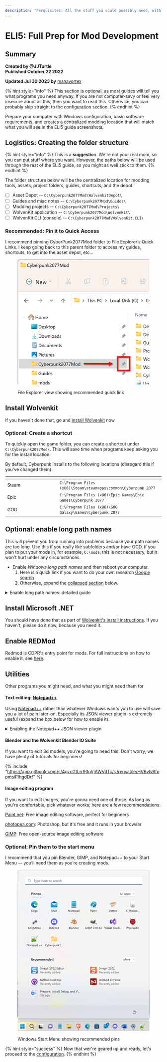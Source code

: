```yaml
---
description: 'Perquisites: All the stuff you could possibly need, with download links'
---
```


# ELI5: Full Prep for Mod Development

## Summary

**Created by @JJTurtle**\
**Published October 22 2022**

**Updated Jul 30 2023 by** [manavortex](https://app.gitbook.com/u/NfZBoxGegfUqB33J9HXuCs6PVaC3 "mention")

{% hint style="info" %}
This section is optional, as most guides will tell you what programs you need anyway. If you are not computer-savy or feel very insecure about all this, then you want to read this. Otherwise, you can probably skip straight to the [configuration section](configure-modding-tools.md).
{% endhint %}

Prepare your computer with Windows configuration, basic software requirements, and creates a centralized modding location that will match what you will see in the ELI5 guide screenshots.

## Logistics: Creating the folder structure

{% hint style="info" %}
This is a **suggestio**n. We're not your real mom, so you can put stuff where you want. However, the paths below will be used through the rest of the ELI5 guide, so you might as well stick to them.
{% endhint %}

The folder structure below will be the centralized location for modding tools, assets, project folders, guides, shortcuts, and the depot.

* [ ] Asset Depot -- `C:\Cyberpunk2077Mod\WolvenkitDepot\`
* [ ] Guides and misc notes -- `C:\Cyberpunk2077Mod\Guides\`
* [ ] Modding projects -- `C:\Cyberpunk2077Mod\Projects\`
* [ ] WolvenKit application -- `C:\Cyberpunk2077Mod\WolvenKit\`
* [ ] WolvenKit.CLI (console) -- `C:\Cyberpunk2077Mod\WolvenKit.CLI\`

### Recommended: Pin it to Quick Access

I recommend pinning CyberPunk2077Mod folder to File Explorer’s Quick Links. I keep going back to this parent folder to access my guides, shortcuts, to get into the asset depot, etc...

<div align="left"><figure><img src="../../.gitbook/assets/ELI5_GetStart_Prep_S12.png" alt=""><figcaption><p>File Explorer view showing recommended quick link</p></figcaption></figure></div>

## Install Wolvenkit

If you haven't done that, go and [install Wolvenkit](../download/) now.

### Optional: Create a shortcut

To quickly open the game folder, you can create a shortcut under `C:\Cyberpunk2077Mod\`. This will save time when programs keep asking you for the install location.

By default, Cyberpunk installs to the following locations (disregard this if you've changed them):

<table><thead><tr><th width="154"></th><th></th></tr></thead><tbody><tr><td>Steam</td><td><code>C:\Program Files (x86)\Steam\steamapps\common\Cyberpunk 2077</code></td></tr><tr><td>Epic</td><td><code>C:\Program Files (x86)\Epic Games\Epic Games\Cyberpunk 2077</code></td></tr><tr><td>GOG</td><td><code>C:\Program Files (x86)\GOG Galaxy\Games\Cyberpunk 2077</code></td></tr></tbody></table>

## Optional: enable long path names

This will prevent you from running into problems because your path names are too long. Use this if you really like subfolders and/or have OCD. If you plan to put your mods in, for example, `C:\mods`, this is not necessary, but it won't hurt under any circumstances.

* Enable _Windows long path names_ and then reboot your computer.&#x20;
  1. Here is a quick link if you want to do your own research [Google search](https://www.google.com/search?q=enable+Windows+long+path+names)
  2. Otherwise, expand the [collapsed section](prep-your-computer.md#enable-long-path-names-detailed-guide) below.

<details>

<summary>Enable long path names: detailed guide</summary>

*   **Step 1**: Run PowerShell as an administrator

    <figure><img src="../../.gitbook/assets/ELI5_GetStart_Prep_S01-01.png" alt=""><figcaption></figcaption></figure>
*   **Step 2:** Copy and paste the below command into PowerShell and press the enter key

    > New-ItemProperty -Path "HKLM:\SYSTEM\CurrentControlSet\Control\FileSystem" -Name "LongPathsEnabled" -Value 1 -PropertyType DWORD -Force

    <figure><img src="../../.gitbook/assets/ELI5_GetStart_Prep_S01-02.png" alt=""><figcaption></figcaption></figure>
* **Step 3**: Install Microsoft Group Policy Editor, it is not deployed with Windows Home edition. If you have Windows Enterprise edition or know that policy editor is already installed then skip ahead to step 5.
  1.  Run CMD.EXE as an administrator,

      <figure><img src="../../.gitbook/assets/ELI5_GetStart_Prep_S01-03-01.png" alt=""><figcaption></figcaption></figure>
  2.  Copy and paste the below command into the command prompt window and press the enter key

      > FOR %F IN ("%SystemRoot%\servicing\Packages\Microsoft-Windows-GroupPolicy-ClientTools-Package\~\*.mum") DO ( DISM /Online /NoRestart /Add-Package:"%F" )

      <figure><img src="../../.gitbook/assets/ELI5_GetStart_Prep_S01-03-02.png" alt=""><figcaption></figcaption></figure>
  3.  Copy and paste the below command into the command prompt window to install Microsoft Group Policy Client Extensions

      > FOR %F IN ("%SystemRoot%\servicing\Packages\Microsoft-Windows-GroupPolicy-ClientExtensions-Package\~\*.mum") DO ( DISM /Online /NoRestart /Add-Package:"%F" )

      <figure><img src="../../.gitbook/assets/ELI5_GetStart_Prep_S01-03-03.png" alt=""><figcaption></figcaption></figure>
  4.  Press Windows + R to open the Run window and open gpedit.msc

      <figure><img src="../../.gitbook/assets/ELI5_GetStart_Prep_S01-03-04.png" alt=""><figcaption></figcaption></figure>
  5.  Navigate into the policy folders: Computer Configuration > Administrative Templates > System > Filesystem

      <figure><img src="../../.gitbook/assets/ELI5_GetStart_Prep_S01-03-05.png" alt=""><figcaption></figcaption></figure>
  6.  Double click into Filesystem, then select Enable Win32 long paths and then click on Edit policy setting

      <figure><img src="../../.gitbook/assets/ELI5_GetStart_Prep_S01-03-06.png" alt=""><figcaption></figcaption></figure>
  7.  Select Enabled and then click on OK

      <figure><img src="../../.gitbook/assets/ELI5_GetStart_Prep_S01-03-07.png" alt=""><figcaption></figcaption></figure>
  8. Close Windows Group Policy Editor
  9.  Reboot your computer

      <div align="left"><figure><img src="../../.gitbook/assets/ELI5_GetStart_Prep_S01-03-09.png" alt=""><figcaption><p>Meme</p></figcaption></figure></div>

</details>

## Install Microsoft .NET&#x20;

You should have done that as part of [Wolvenkit's install instructions](../download/#perquisites). If you haven't, please do it now, because you need it.

## Enable REDMod

Redmod is CDPR's entry point for mods. For full instructions on how to enable it, see [here](https://app.gitbook.com/s/4gzcGtLrr90pVjAWVdTc/for-mod-users/users-modding-cyberpunk-2077/redmod#installation).

## Utilities

Other programs you might need, and what you might need them for

#### Text editing: [Notepad++](https://notepad-plus-plus.org/downloads/)

Using [Notepad++](https://notepad-plus-plus.org/downloads/) rather than whatever Windows wants you to use will save you a lot of pain later-on. Especially its JSON viewer plugin is extremely useful (expand the box below for how to enable it).

<details>

<summary>Enabling the Notepad++ JSON viewer plugin</summary>



Notepad++ JSON Viewer is used to correctly format JSON syntax, such as when a file has been collapsed onto a single line.... for job security reasons :tada: Alternatively, you can install Visual Studio for its VCode JSON Viewer extension, but Visual Studio is a full featured coding solution and only needed by application developers.

<img src="../../.gitbook/assets/ELI5_GetStart_Prep_S05.png" alt="Notepad++ Plugin Admin" data-size="original">



</details>

#### Blender and the Wolvenkit Blender IO Suite

If you want to edit 3d models, you're going to need this. Don't worry, we have plenty of tutorials for beginners!

{% include "https://app.gitbook.com/s/4gzcGtLrr90pVjAWVdTc/~/reusable/HVBvlv6fppmsiPIhgdDr/" %}

#### Image editing program

If you want to edit images, you're gonna need one of those. As long as you're comfortable, pick whatever works; here are a few recommendations:

[Paint.net](https://www.getpaint.net/download.html): Free image editing software, perfect for beginners

[photopea.com](https://www.photopea.com): Photoshop, but it's free and it runs in your browser

[GIMP](https://www.gimp.org/downloads/): Free open-source image editing software

### Optional: Pin them to the start menu

I recommend that you pin Blender, GIMP, and Notepad++ to your Start Menu — you’ll need them as you’re creating mods.

<div align="left"><figure><img src="../../.gitbook/assets/ELI5_GetStart_Prep_S11.png" alt=""><figcaption><p>Windows Start Menu showing recommended pins</p></figcaption></figure></div>



{% hint style="success" %}
Now that wer're geared up and ready, let's proceed to the [configuration](configure-modding-tools.md).
{% endhint %}
